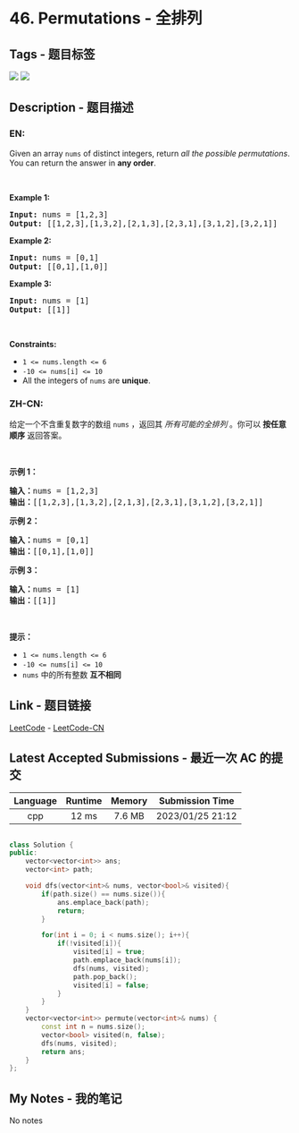 
# 46. Permutations - 全排列

## Tags - 题目标签

 <img src="https://img.shields.io/badge/Array-数组-blue.svg">   <img src="https://img.shields.io/badge/Backtracking-回溯-blue.svg">  


## Description - 题目描述

### EN:
<p>Given an array <code>nums</code> of distinct integers, return <em>all the possible permutations</em>. You can return the answer in <strong>any order</strong>.</p>

<p>&nbsp;</p>
<p><strong class="example">Example 1:</strong></p>
<pre><strong>Input:</strong> nums = [1,2,3]
<strong>Output:</strong> [[1,2,3],[1,3,2],[2,1,3],[2,3,1],[3,1,2],[3,2,1]]
</pre><p><strong class="example">Example 2:</strong></p>
<pre><strong>Input:</strong> nums = [0,1]
<strong>Output:</strong> [[0,1],[1,0]]
</pre><p><strong class="example">Example 3:</strong></p>
<pre><strong>Input:</strong> nums = [1]
<strong>Output:</strong> [[1]]
</pre>
<p>&nbsp;</p>
<p><strong>Constraints:</strong></p>

<ul>
	<li><code>1 &lt;= nums.length &lt;= 6</code></li>
	<li><code>-10 &lt;= nums[i] &lt;= 10</code></li>
	<li>All the integers of <code>nums</code> are <strong>unique</strong>.</li>
</ul>


### ZH-CN:
<p>给定一个不含重复数字的数组 <code>nums</code> ，返回其 <em>所有可能的全排列</em> 。你可以 <strong>按任意顺序</strong> 返回答案。</p>

<p>&nbsp;</p>

<p><strong>示例 1：</strong></p>

<pre>
<strong>输入：</strong>nums = [1,2,3]
<strong>输出：</strong>[[1,2,3],[1,3,2],[2,1,3],[2,3,1],[3,1,2],[3,2,1]]
</pre>

<p><strong>示例 2：</strong></p>

<pre>
<strong>输入：</strong>nums = [0,1]
<strong>输出：</strong>[[0,1],[1,0]]
</pre>

<p><strong>示例 3：</strong></p>

<pre>
<strong>输入：</strong>nums = [1]
<strong>输出：</strong>[[1]]
</pre>

<p>&nbsp;</p>

<p><strong>提示：</strong></p>

<ul>
	<li><code>1 &lt;= nums.length &lt;= 6</code></li>
	<li><code>-10 &lt;= nums[i] &lt;= 10</code></li>
	<li><code>nums</code> 中的所有整数 <strong>互不相同</strong></li>
</ul>



## Link - 题目链接

[LeetCode](https://leetcode.com/problems/permutations/description/)  -  [LeetCode-CN](https://leetcode.cn/problems/permutations/description/)
## Latest Accepted Submissions - 最近一次 AC 的提交


| Language | Runtime | Memory | Submission Time |
|:---:|:---:|:---:|:---:|
| cpp  | 12 ms | 7.6 MB | 2023/01/25 21:12 |

```cpp

class Solution {
public:
    vector<vector<int>> ans;
    vector<int> path;

    void dfs(vector<int>& nums, vector<bool>& visited){
        if(path.size() == nums.size()){
            ans.emplace_back(path);
            return;
        }

        for(int i = 0; i < nums.size(); i++){
            if(!visited[i]){
                visited[i] = true;
                path.emplace_back(nums[i]);
                dfs(nums, visited);
                path.pop_back();
                visited[i] = false;
            }
        }
    }
    vector<vector<int>> permute(vector<int>& nums) {
        const int n = nums.size();
        vector<bool> visited(n, false);
        dfs(nums, visited);
        return ans;
    }
};

```
## My Notes - 我的笔记


No notes

